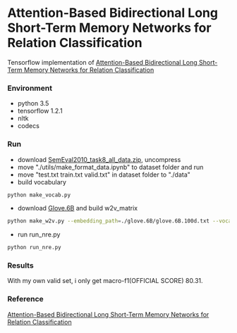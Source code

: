 # Attention-Based Bidirectional Long Short-Term Memory Networks for Relation Classification
Tensorflow implementation of [Attention-Based Bidirectional Long Short-Term Memory Networks for Relation Classification](http://www.aclweb.org/anthology/P16-2034)
### Environment
- python 3.5
- tensorflow 1.2.1
- nltk
- codecs

### Run
- download [SemEval2010_task8_all_data.zip](https://drive.google.com/file/d/0B_jQiLugGTAkMDQ5ZjZiMTUtMzQ1Yy00YWNmLWJlZDYtOWY1ZDMwY2U4YjFk/view?sort=name&layout=list&num=50), uncompress
- move "./utils/make_format_data.ipynb" to dataset folder and run
- move "test.txt train.txt valid.txt" in dataset folder to "./data"
- build vocabulary
```bash
python make_vocab.py
```
- download [Glove.6B](http://nlp.stanford.edu/data/glove.6B.zip) and build w2v_matrix
```bash
python make_w2v.py --embedding_path=./glove.6B/glove.6B.100d.txt --vocab_path=./data/word_vocab --vocab_size=10000000
```
- run run_nre.py
```bash
python run_nre.py
``` 

### Results
With my own valid set, i only get macro-f1(OFFICIAL SCORE) 80.31.
### Reference
[Attention-Based Bidirectional Long Short-Term Memory Networks for Relation Classification](http://www.aclweb.org/anthology/P16-2034)
